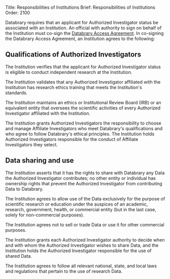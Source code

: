 Title: Responsibilities of Institutions
Brief: Responsibilities of Institutions
Order: 2100


Databrary requires that an applicant for Authorized Investigator status be associated with an Institution. An official with authority to sign on behalf of the Institution must co-sign the [Databrary Access Agreement](|filename|../policies/investigator-agreement.mdi). In co-signing the Databrary Access Agreement, an Institution agrees to the following:

## Qualifications of Authorized Investigators

The Institution verifies that the applicant for Authorized Investigator status is eligible to conduct independent research at the Institution.

The Institution validates that any Authorized Investigator affiliated with the Institution has research ethics training that meets the Institution's standards.

The Institution maintains an ethics or Institutional Review Board (IRB) or an equivalent entity that oversees the scientific activities of every Authorized Investigator affiliated with the Institution. 

The Institution grants Authorized Investigators the responsibility to choose and manage Affiliate Investigators who meet Databrary's qualifications and who agree to follow Databrary's ethical principles. The Institution holds Authorized Investigators responsible for the conduct of Affiliate Investigators they select.

## Data sharing and use

The Institution asserts that it has the rights to share with Databrary any Data the Authorized Investigator contributes; no other entity or individual has ownership rights that prevent the Authorized Investigator from contributing Data to Databrary.

The Institution agrees to allow use of the Data exclusively for the purpose of scientific research or education under the auspices of an academic, research, government, health, or commercial entity (but in the last case, solely for non-commercial purposes).

The Institution agrees not to sell or trade Data or use it for other commercial purposes.

The Institution grants each Authorized Investigator authority to decide when and with whom the Authorized Investigator wishes to share Data, and the Institution holds the Authorized Investigator responsible for the use of shared Data. 

The Institution agrees to follow all relevant national, state, and local laws and regulations that pertain to the use of research Data.